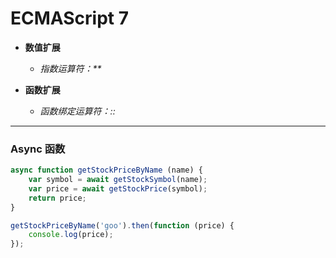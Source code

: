 # ECMAScript 7 #

+ __数值扩展__

    + _指数运算符：**_

+ __函数扩展__

    + _函数绑定运算符：::_

*****

### Async 函数 ###

```javascript
async function getStockPriceByName (name) {
    var symbol = await getStockSymbol(name);
    var price = await getStockPrice(symbol);
    return price;
}

getStockPriceByName('goo').then(function (price) {
    console.log(price);
});
```